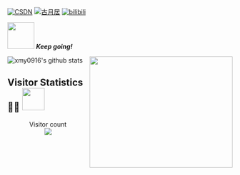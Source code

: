 [![CSDN](https://img.shields.io/badge/CSDN-查看-red)](https://xmy0916.blog.csdn.net/)
[![古月居](https://img.shields.io/badge/古月居-查看-pink)](https://www.guyuehome.com/author/617f94efb9da2)
[![bilibili](https://img.shields.io/badge/bilibili-查看-yellow)](https://space.bilibili.com/59959565)


<img src="https://media.giphy.com/media/LnQjpWaON8nhr21vNW/giphy.gif" width="60"> <em><b>Keep going!</b></em>


<img align='right' src="https://github.com/abhisheknaiidu/abhisheknaiidu/blob/master/code.gif?raw=true" width="320" height="250">

![xmy0916's github stats](https://github-readme-stats.vercel.app/api?username=xmy0916&show_icons=true&theme=vue&count_private=true)


## Visitor Statistics 👨‍💻 <img src="https://media.giphy.com/media/mGcNjsfWAjY5AEZNw6/giphy.gif" width="50">

<p align="center"> 
  Visitor count<br>
  <img src="https://profile-counter.glitch.me/xmy0916/count.svg" />
</p>
